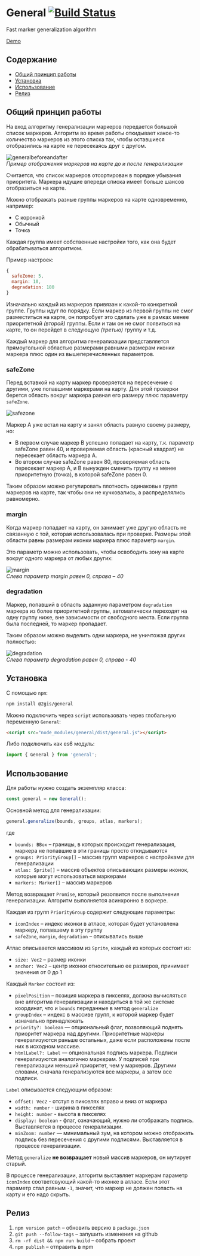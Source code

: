 # General [![Build Status](https://travis-ci.org/2gis/general.svg?branch=master)](https://travis-ci.org/2gis/general)

Fast marker generalization algorithm

[Demo](https://2gis.github.io/general/)

## Содержание
- [Общий принцип работы](#Общий-принцип-работы)
- [Установка](#Установка)
- [Использование](#Использование)
- [Релиз](#Релиз)

## Общий принцип работы ##
На вход алгоритму генерализации маркеров передается большой список маркеров. Алгоритм во время работы откидывает какое-то количество маркеров из этого списка так, чтобы оставшиеся отобразились на карте не пересекаясь друг с другом.

![generalbeforeandafter](https://2gis.github.io/general/img/generalbeforeandafter.png)\
_Пример отображения маркеров на карте до и после генерализации_

Считается, что список маркеров отсортирован в порядке убывания приоритета. Маркера идущие впереди списка имеет больше шансов отобразиться на карте.

Можно отображать разные группы маркеров на карте одновременно, например:
- С коронкой
- Обычный
- Точка

Каждая группа имеет собственные настройки того, как она будет обрабатываться алгоритмом.

Пример настроек:
```js
{
  safeZone: 5,
  margin: 10,
  degradation: 180
}
```

Изначально каждый из маркеров привязан к какой-то конкретной группе. Группы идут по порядку. Если маркер из первой группы не смог разместиться на карте, он попробует это сделать уже в рамках менее приоритетной _(второй)_ группы. Если и там он не смог появиться на карте, то он перейдет в следующую _(третью)_ группу и т.д.

Каждый маркер для алгоритма генерализации представляется прямоугольной областью размерами равными размерам иконки маркера плюс один из вышеперечисленных параметров.

### safeZone ###
Перед вставкой на карту маркер проверяется на пересечение с другими, уже попавшими маркерами на карту. Для этой проверки берется область вокруг маркера равная его размеру плюс параметру `safeZone`.

![safezone](https://2gis.github.io/general/img/safezone.png)

Маркер A уже встал на карту и занял область равную своему размеру, но:
- В первом случае маркер B успешно попадает на карту, т.к. параметр safeZone равен 40, и проверяемая область (красный квадрат) не пересекает область маркера A.
- Во втором случае safeZone равен 80, проверяемая область пересекает маркер A, и B вынужден сменить группу на менее приоритетную (точка), в которой safeZone равен 0.

Таким образом можно регулировать плотность одинаковых групп маркеров на карте, так чтобы они не кучковались, а распределялись равномерно.

### margin ###
Когда маркер попадает на карту, он занимает уже другую область не связанную с той, которая использовалась при проверке. Размеры этой области равны размерам иконки маркера плюс параметр `margin`.

Это параметр можно использовать, чтобы освободить зону на карте вокруг одного маркера от любых других:

![margin](https://2gis.github.io/general/img/margin.png)\
_Слева параметр margin равен 0, справа – 40_

### degradation ###
Маркер, попавший в область заданную параметром `degradation` маркера из более приоритетной группы, автоматически переходят на одну группу ниже, вне зависимости от свободного места. Если группа была последней, то маркер пропадает.

Таким образом можно выделить одни маркера, не уничтожая других полностью:

![degradation](https://2gis.github.io/general/img/degradation.png)\
_Слева параметр degradation равен 0, справа - 40_

## Установка ##
С помощью `npm`:
```bash
npm install @2gis/general
```
Можно подключить через `script` использовать через глобальную переменную `General`:
```html
<script src="node_modules/general/dist/general.js"></script>
```
Либо подключить как es6 модуль:
```js
import { General } from 'general';
```
## Использование ##
Для работы нужно создать экземпляр класса:
```js
const general = new General();
```
Основной метод для генерализации:
```js
general.generalize(bounds, groups, atlas, markers);
```
где
- `bounds: BBox` – границы, в которых происходит генерализация, маркера не попавшие в эти границы просто откидываются
- `groups: PriorityGroup[]` – массив групп маркеров с настройками для генерализации
- `atlas: Sprite[]` – массив объектов описывающих размеры иконок, которые могут использоваться маркерами
- `markers: Marker[]` – массив маркеров

Метод возвращает `Promise`, который резолвится после выполнения генерализации. Алгоритм выполняется асинхронно в воркере.

Каждая из групп `PriorityGroup` содержит следующие параметры:
- `iconIndex` – индекс иконки в атласе, которая будет установлена маркеру, попавшему в эту группу
- `safeZone`, `margin`, `degradation` – описывались выше

Атлас описывается массивом из `Sprite`, каждый из которых состоит из:
- `size: Vec2` – размер иконки
- `anchor: Vec2` – центр иконки относительно ее размеров, принимает значения от 0 до 1

Каждый `Marker` состоит из:
- `pixelPosition` – позиция маркера в пикселях, должна вычисляться вне алгоритма генерализации и находиться в той же системе координат, что и `bounds` переданные в метод `generalize`
- `groupIndex` – индекс в массиве групп, к которой маркер будет изначально принадлежать
- `priority?: boolean` — опциональный флаг, позволяющий поднять приоритет маркера над другими. Приоритетные маркеры генерализуются раньше остальных, даже если расположены после них в исходном массиве.
- `htmlLabel?: Label` — опциональная подпись маркера. Подписи генерализуются аналогично маркерам. У подписей при генерализации меньший приоритет, чем у маркеров. Другими словами, сначала генерализуются все маркеры, а затем все подписи.

`Label` описывается следующим образом:
- `offset: Vec2` - отступ в пикселях вправо и вниз от маркера
- `width: number` - ширина в пикселях
- `height: number` - высота в пикселях
- `display: boolean` - флаг, означающий, нужно ли отображать подпись. Выставляется в процессе генерализации.
- `minZoom: number` — минимальный зум, на котором можно отображать подпись без пересечения с другими подписями. Выставляется в процессе генерализации.

Метод `generalize` **не возвращает** новый массив маркеров, он мутирует старый.

В процессе генерализации, алгоритм выставляет маркерам параметр `iconIndex` соответсвующий какой-то иконке в атласе. Если этот параметр стал равным `-1`, значит, что маркер не должен попасть на карту и его надо скрыть.

## Релиз ##
1. `npm version patch` – обновить версию в `package.json`
2. `git push --follow-tags` – запушить изменения на github
3. `rm -rf dist && npm run build` – собрать проект
4. `npm publish` – отправить в npm
